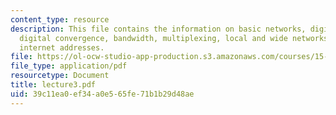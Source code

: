 ```yaml
---
content_type: resource
description: This file contains the information on basic networks, digital vs analog,
  digital convergence, bandwidth, multiplexing, local and wide networks, packet switching,
  internet addresses.
file: https://ol-ocw-studio-app-production.s3.amazonaws.com/courses/15-561-information-technology-essentials-spring-2005/39c11ea0ef34a0e565fe71b1b29d48ae_lecture3.pdf
file_type: application/pdf
resourcetype: Document
title: lecture3.pdf
uid: 39c11ea0-ef34-a0e5-65fe-71b1b29d48ae
---
```


